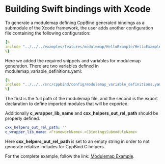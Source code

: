 # Building Swift bindings with Xcode

To generate a modulemap defining CppBind generated bindings as a
submodule of the Xcode framework, the user adds another configuration
file containing the following configuration:

~~~Yaml
{% 
include "../../../examples/features/modulemap/HelloExample/HelloExample/cxx/modulemap.cppbind.yaml"
%} 
~~~

Here we added the required snippets and variables for modulemap
generation. There are two variables defined in
modulemap_variable_definitions.yaml:

~~~Yaml
{% 
include "../../../src/cppbind/config/modulemap_variable_definitions.yaml"
%} 
~~~

The first is the full path of the modulemap file, and the second is the
export declaration to define imported modules that will be exported.

Additionally **c_wrapper_lib_name** and **cxx_helpers_out_rel_path** should be
properly defined.

``` yaml
cxx_helpers_out_rel_path: ''
c_wrapper_lib_name: <FrameworkName>.<CBindingsSubmoduleName>
```

Here **cxx_helpers_out_rel_path** is set to an empty string in order to not
generate relative includes for CppBind C helpers.

For the complete example, follow the link: [Modulemap
Example](https://github.com/PicsArt/cppbind/tree/master/examples/features/modulemap/HelloExample).
